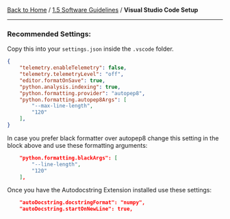 [Back to Home](../../README.md) / [1.5 Software Guidelines](1.5-software_guidelines.md) / **Visual Studio Code Setup**

<hr>

### Recommended Settings:

Copy this into your `settings.json` inside the `.vscode` folder.

```json
{
    "telemetry.enableTelemetry": false,
    "telemetry.telemetryLevel": "off",
    "editor.formatOnSave": true,
    "python.analysis.indexing": true,
    "python.formatting.provider": "autopep8",
    "python.formatting.autopep8Args": [
        "--max-line-length",
        "120"
    ],
}
```
In case you prefer black formatter over autopep8 change this setting in the block above and use these formatting arguments:
```json
    "python.formatting.blackArgs": [
        "--line-length",
        "120"
    ],
```
Once you have the Autodocstring Extension installed use these settings:
```json
    "autoDocstring.docstringFormat": "numpy",
    "autoDocstring.startOnNewLine": true,
```